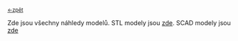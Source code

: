 <sub>[<-zpět](https://github.com/robodilna/gramofon/tree/main/models)</sub>

Zde jsou všechny náhledy modelů.
STL modely jsou [zde](https://github.com/robodilna/gramofon/tree/main/models/stl-models).
SCAD modely jsou [zde](https://github.com/robodilna/gramofon/tree/main/models/scad-models)
